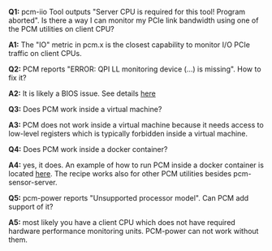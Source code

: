 
**Q1:** pcm-iio Tool outputs "Server CPU is required for this tool! Program aborted". Is there a way I can monitor my PCIe link bandwidth using one of the PCM utilities on client CPU?

**A1:** The "IO" metric in pcm.x is the closest capability to monitor I/O PCIe traffic on client CPUs.

**Q2:** PCM reports "ERROR: QPI LL monitoring device (...) is missing". How to fix it?

**A2:** It is likely a BIOS issue. See details [here](https://software.intel.com/content/www/us/en/develop/articles/bios-preventing-access-to-qpi-performance-counters.html)

**Q3:** Does PCM work inside a virtual machine?

**A3:** PCM does not work inside a virtual machine because it needs access to low-level registers which is typically forbidden inside a virtual machine.

**Q4:** Does PCM work inside a docker container?

**A4:** yes, it does. An example of how to run PCM inside a docker container is located [here](https://github.com/opcm/pcm/blob/master/DOCKER_README.md). The recipe works also for other PCM utilities besides pcm-sensor-server.

**Q5:** pcm-power reports "Unsupported processor model". Can PCM add support of it?

**A5:** most likely you have a client CPU which does not have required hardware performance monitoring units. PCM-power can not work without them.

